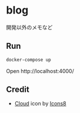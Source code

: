 # blog
開発以外のメモなど

## Run

```bash
docker-compose up
```

Open http://localhost:4000/

## Credit

- <a target="_blank" href="https://icons8.com/icon/TBNNeMHyCBKn/cloud">Cloud</a> icon by <a target="_blank" href="https://icons8.com">Icons8</a>
